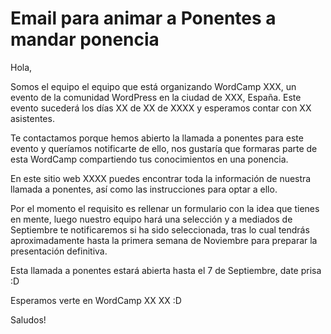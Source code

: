 # Email para animar a Ponentes a mandar ponencia

Hola,

Somos el equipo el equipo que está organizando WordCamp XXX, un evento de la comunidad WordPress en la ciudad de XXX, España. Este evento sucederá los días XX de XX de XXXX y esperamos contar con XX asistentes.

Te contactamos porque hemos abierto la llamada a ponentes para este evento y queríamos notificarte de ello, nos gustaría que formaras parte de esta WordCamp compartiendo tus conocimientos en una ponencia.

En este sitio web XXXX puedes encontrar toda la información de nuestra llamada a ponentes, así como las instrucciones para optar a ello.

Por el momento el requisito es rellenar un formulario con la idea que tienes en mente, luego nuestro equipo hará una selección y a mediados de Septiembre te notificaremos si ha sido seleccionada, tras lo cual tendrás aproximadamente hasta la primera semana de Noviembre para preparar la presentación definitiva.  

Esta llamada a ponentes estará abierta hasta el 7 de Septiembre, date prisa :D

Esperamos verte en WordCamp XX XX :D

Saludos!